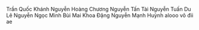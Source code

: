 Trần Quốc Khánh
Nguyễn Hoàng Chương
Nguyễn Tấn Tài
Nguyễn Tuấn Du
Lê Nguyễn Ngọc Minh
Bùi Mai Khoa
Đặng Nguyễn Mạnh Huỳnh
alooo vô đii ae
